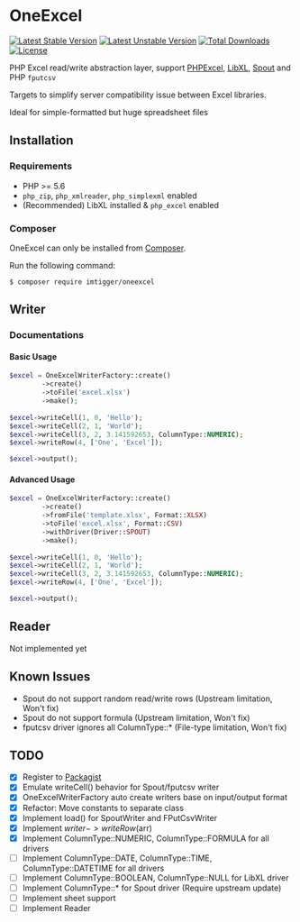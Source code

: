 # OneExcel

[![Latest Stable Version](https://poser.pugx.org/imtigger/oneexcel/v/stable)](https://packagist.org/packages/imtigger/oneexcel)
[![Latest Unstable Version](https://poser.pugx.org/imtigger/oneexcel/v/unstable)](https://packagist.org/packages/imtigger/oneexcel)
[![Total Downloads](https://poser.pugx.org/imtigger/oneexcel/downloads)](https://packagist.org/packages/imtigger/oneexcel)
[![License](https://poser.pugx.org/imtigger/oneexcel/license)](https://packagist.org/packages/imtigger/oneexcel)

PHP Excel read/write abstraction layer, support [PHPExcel](https://github.com/PHPOffice/PHPExcel), [LibXL](https://github.com/iliaal/php_excel), [Spout](https://github.com/box/spout) and PHP `fputcsv`

Targets to simplify server compatibility issue between Excel libraries.

Ideal for simple-formatted but huge spreadsheet files

## Installation

### Requirements

- PHP >= 5.6
- `php_zip`, `php_xmlreader`, `php_simplexml` enabled
- (Recommended) LibXL installed & `php_excel` enabled

### Composer

OneExcel can only be installed from [Composer](https://getcomposer.org/).

Run the following command:
```
$ composer require imtigger/oneexcel
```

## Writer

### Documentations

#### Basic Usage

```php
$excel = OneExcelWriterFactory::create()
        ->create()
        ->toFile('excel.xlsx')
        ->make();
        
$excel->writeCell(1, 0, 'Hello');
$excel->writeCell(2, 1, 'World');
$excel->writeCell(3, 2, 3.141592653, ColumnType::NUMERIC);
$excel->writeRow(4, ['One', 'Excel']);

$excel->output();
```

#### Advanced Usage

```php
$excel = OneExcelWriterFactory::create()
        ->create()
        ->fromFile('template.xlsx', Format::XLSX)
        ->toFile('excel.xlsx', Format::CSV)
        ->withDriver(Driver::SPOUT)
        ->make();
        
$excel->writeCell(1, 0, 'Hello');
$excel->writeCell(2, 1, 'World');
$excel->writeCell(3, 2, 3.141592653, ColumnType::NUMERIC);
$excel->writeRow(4, ['One', 'Excel']);

$excel->output();
```

## Reader

Not implemented yet

## Known Issues

- Spout do not support random read/write rows (Upstream limitation, Won't fix)
- Spout do not support formula (Upstream limitation, Won't fix)
- fputcsv driver ignores all ColumnType::* (File-type limitation, Won't fix)

## TODO

- [x] Register to [Packagist](https://packagist.org/packages/imtigger/oneexcel)
- [x] Emulate writeCell() behavior for Spout/fputcsv writer
- [x] OneExcelWriterFactory auto create writers base on input/output format
- [x] Refactor: Move constants to separate class
- [x] Implement load() for SpoutWriter and FPutCsvWriter
- [x] Implement $writer->writeRow($arr)
- [x] Implement ColumnType::NUMERIC, ColumnType::FORMULA for all drivers
- [ ] Implement ColumnType::DATE, ColumnType::TIME, ColumnType::DATETIME for all drivers
- [ ] Implement ColumnType::BOOLEAN, ColumnType::NULL for LibXL driver
- [ ] Implement ColumnType::* for Spout driver (Require upstream update)
- [ ] Implement sheet support
- [ ] Implement Reader
